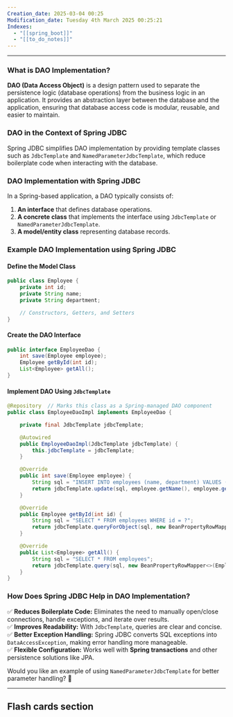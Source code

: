 ```yaml
---
Creation_date: 2025-03-04 00:25
Modification_date: Tuesday 4th March 2025 00:25:21
Indexes:
  - "[[spring_boot]]"
  - "[[to_do_notes]]"
---
```


----
### What is DAO Implementation?

**DAO (Data Access Object)** is a design pattern used to separate the persistence logic (database operations) from the business logic in an application. It provides an abstraction layer between the database and the application, ensuring that database access code is modular, reusable, and easier to maintain.
### DAO in the Context of Spring JDBC

Spring JDBC simplifies DAO implementation by providing template classes such as `JdbcTemplate` and `NamedParameterJdbcTemplate`, which reduce boilerplate code when interacting with the database.
### DAO Implementation with Spring JDBC
In a Spring-based application, a DAO typically consists of:
1. **An interface** that defines database operations.
2. **A concrete class** that implements the interface using `JdbcTemplate` or `NamedParameterJdbcTemplate`.
3. **A model/entity class** representing database records.

### Example DAO Implementation using Spring JDBC

#### Define the Model Class
```java
public class Employee {
    private int id;
    private String name;
    private String department;

    // Constructors, Getters, and Setters
}
```

#### Create the DAO Interface
```java
public interface EmployeeDao {
    int save(Employee employee);
    Employee getById(int id);
    List<Employee> getAll();
}
```

#### Implement DAO Using `JdbcTemplate`
```java
@Repository  // Marks this class as a Spring-managed DAO component
public class EmployeeDaoImpl implements EmployeeDao {

    private final JdbcTemplate jdbcTemplate;

    @Autowired
    public EmployeeDaoImpl(JdbcTemplate jdbcTemplate) {
        this.jdbcTemplate = jdbcTemplate;
    }

    @Override
    public int save(Employee employee) {
        String sql = "INSERT INTO employees (name, department) VALUES (?, ?)";
        return jdbcTemplate.update(sql, employee.getName(), employee.getDepartment());
    }

    @Override
    public Employee getById(int id) {
        String sql = "SELECT * FROM employees WHERE id = ?";
        return jdbcTemplate.queryForObject(sql, new BeanPropertyRowMapper<>(Employee.class), id);
    }

    @Override
    public List<Employee> getAll() {
        String sql = "SELECT * FROM employees";
        return jdbcTemplate.query(sql, new BeanPropertyRowMapper<>(Employee.class));
    }
}
```

### **How Does Spring JDBC Help in DAO Implementation?**

✅ **Reduces Boilerplate Code:** Eliminates the need to manually open/close connections, handle exceptions, and iterate over results.  
✅ **Improves Readability:** With `JdbcTemplate`, queries are clear and concise.  
✅ **Better Exception Handling:** Spring JDBC converts SQL exceptions into `DataAccessException`, making error handling more manageable.  
✅ **Flexible Configuration:** Works well with **Spring transactions** and other persistence solutions like JPA.

Would you like an example of using `NamedParameterJdbcTemplate` for better parameter handling? 🚀












---
## Flash cards section
